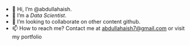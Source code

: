 - 👋 Hi, I’m @abdullahaish.
- 👀 I’m a <em>Data Scientist</em>.
- 💞️ I’m looking to collaborate on other content github.
- 📫 How to reach me? Contact me at abdullahaish7@gmail.com or visit my portfolio <a href="https://abdullahaish.herokuapp.com/" target = "_blank"></a>
<!---
abdullahaish/abdullahaish is a ✨ special ✨ repository because its `README.md` (this file) appears on your GitHub profile.
You can click the Preview link to take a look at your changes.
--->
